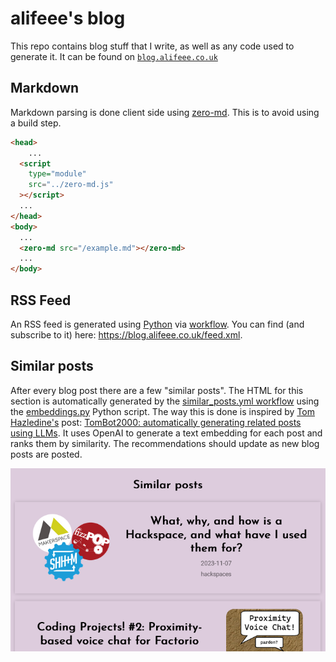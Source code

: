 # alifeee's blog

This repo contains blog stuff that I write, as well as any code used to generate it. It can be found on [`blog.alifeee.co.uk`](https://blog.alifeee.co.uk)

## Markdown

Markdown parsing is done client side using [zero-md](https://github.com/zerodevx/zero-md). This is to avoid using a build step.

```html
<head>
    ...
  <script
    type="module"
    src="../zero-md.js"
  ></script>
  ...
</head>
<body>
  ...
  <zero-md src="/example.md"></zero-md>
  ...
</body>
```

## RSS Feed

An RSS feed is generated using [Python](./utilities.py/rss_feed.py) via [workflow](./.github/workflows/rss.yml). You can find (and subscribe to it) here: <https://blog.alifeee.co.uk/feed.xml>.

## Similar posts

After every blog post there are a few "similar posts". The HTML for this section is automatically generated by the [similar_posts.yml workflow](./.github/workflows/similar_posts.yml) using the [embeddings.py](./utilities.py/embeddings.py) Python script. The way this is done is inspired by [Tom Hazledine's](https://tomhazledine.com) post: [TomBot2000: automatically generating related posts using LLMs](https://tomhazledine.com/llm-related-posts/). It uses OpenAI to generate a text embedding for each post and ranks them by similarity. The recommendations should update as new blog posts are posted.

![Screenshot of website section, "similar posts", showing a couple of example posts.](images/similar_posts.png)
